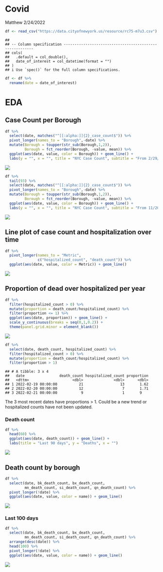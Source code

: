 Covid
================
Matthew
2/24/2022

``` r
df <- read_csv("https://data.cityofnewyork.us/resource/rc75-m7u3.csv")
```

    ## 
    ## -- Column specification --------------------------------------------------------
    ## cols(
    ##   .default = col_double(),
    ##   date_of_interest = col_datetime(format = "")
    ## )
    ## i Use `spec()` for the full column specifications.

``` r
df <- df %>%
  rename(date = date_of_interest)
```

# EDA

## Case Count per Borough

``` r
df %>%
  select(date, matches("^[[:alpha:]]{2}_case_count$")) %>%
  pivot_longer(names_to = "Borough",-date) %>%
  mutate(Borough = toupper(str_sub(Borough,1,2)),
         Borough = fct_reorder(Borough, -value, mean)) %>%
  ggplot(aes(date, value, color = Borough)) + geom_line() +
  labs(y = "", x = "", title = "NYC Case Count", subtitle = "From 2/29/20 to 2/20/22")
```

![](Covid_files/figure-gfm/unnamed-chunk-2-1.png)<!-- -->

``` r
df %>%
  tail(93) %>% 
  select(date, matches("^[[:alpha:]]{2}_case_count$")) %>%
  pivot_longer(names_to = "Borough",-date) %>%
  mutate(Borough = toupper(str_sub(Borough,1,2)),
         Borough = fct_reorder(Borough, -value, mean)) %>%
  ggplot(aes(date, value, color = Borough)) + geom_line() +
  labs(y = "", x = "", title = "NYC Case Count", subtitle = "From 11/20/21 to 2/20/22")
```

![](Covid_files/figure-gfm/unnamed-chunk-2-2.png)<!-- -->

## Line plot of case count and hospitalization over time

``` r
df %>%
  pivot_longer(names_to = "Metric", 
               c("hospitalized_count", "death_count")) %>%
  ggplot(aes(date, value, color = Metric)) + geom_line()
```

![](Covid_files/figure-gfm/unnamed-chunk-3-1.png)<!-- -->

## Proportion of dead over hospitalized per year

``` r
df %>%
  filter(hospitalized_count > 0) %>%
  mutate(proportion = death_count/hospitalized_count) %>% 
  filter(proportion <= 1) %>%
  ggplot(aes(date, proportion)) + geom_line() +
  scale_y_continuous(breaks = seq(0,1,0.2)) +
  theme(panel.grid.minor = element_blank())
```

![](Covid_files/figure-gfm/unnamed-chunk-4-1.png)<!-- -->

``` r
df %>%
  select(date, death_count, hospitalized_count) %>%
  filter(hospitalized_count > 0) %>%
  mutate(proportion = death_count/hospitalized_count) %>%
  filter(proportion > 1) 
```

    ## # A tibble: 3 x 4
    ##   date                death_count hospitalized_count proportion
    ##   <dttm>                    <dbl>              <dbl>      <dbl>
    ## 1 2022-02-19 00:00:00          21                 13       1.62
    ## 2 2022-02-20 00:00:00          12                  7       1.71
    ## 3 2022-02-21 00:00:00           9                  1       9

The 3 most recent dates have proportions &gt; 1. Could be a new trend or
hospitalized counts have not been updated.

### Death count

``` r
df %>%
  head(60) %>%
  ggplot(aes(date, death_count)) + geom_line() +
  labs(title = "Last 90 days", y = "Deaths", x = "")
```

![](Covid_files/figure-gfm/unnamed-chunk-5-1.png)<!-- -->

## Death count by borough

``` r
df %>%
  select(date, bk_death_count, bx_death_count,
         mn_death_count, si_death_count, qn_death_count) %>%
  pivot_longer(!date) %>%
  ggplot(aes(date, value, color = name)) + geom_line()
```

![](Covid_files/figure-gfm/unnamed-chunk-6-1.png)<!-- -->

### Last 100 days

``` r
df %>%
  select(date, bk_death_count, bx_death_count,
         mn_death_count, si_death_count, qn_death_count) %>%
  arrange(desc(date)) %>%
  head(100) %>%
  pivot_longer(!date) %>%
  ggplot(aes(date, value, color = name)) + geom_line()
```

![](Covid_files/figure-gfm/unnamed-chunk-7-1.png)<!-- -->

